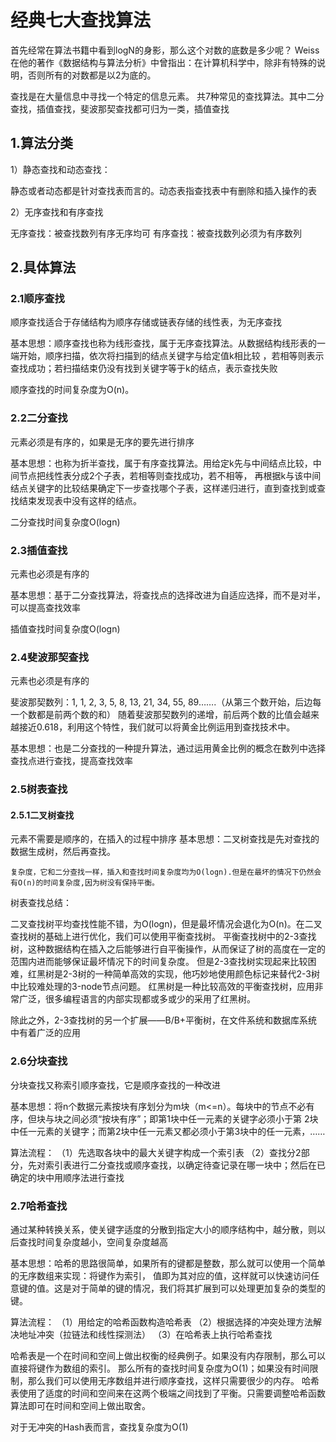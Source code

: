 # 经典七大查找算法

首先经常在算法书籍中看到logN的身影，那么这个对数的底数是多少呢？
Weiss 在他的著作《数据结构与算法分析》中曾指出：在计算机科学中，除非有特殊的说明，否则所有的对数都是以2为底的。

查找是在大量信息中寻找一个特定的信息元素。
共7种常见的查找算法。其中二分查找，插值查找，斐波那契查找都可归为一类，插值查找

## 1.算法分类

1）静态查找和动态查找：

静态或者动态都是针对查找表而言的。动态表指查找表中有删除和插入操作的表

2）无序查找和有序查找

无序查找：被查找数列有序无序均可
有序查找：被查找数列必须为有序数列

## 2.具体算法

### 2.1顺序查找

顺序查找适合于存储结构为顺序存储或链表存储的线性表，为无序查找

基本思想：顺序查找也称为线形查找，属于无序查找算法。从数据结构线形表的一端开始，顺序扫描，依次将扫描到的结点关键字与给定值k相比较
，若相等则表示查找成功；若扫描结束仍没有找到关键字等于k的结点，表示查找失败

顺序查找的时间复杂度为O(n)。

### 2.2二分查找

元素必须是有序的，如果是无序的要先进行排序

基本思想：也称为折半查找，属于有序查找算法。用给定k先与中间结点比较，中间节点把线性表分成2个子表，若相等则查找成功，若不相等，
再根据k与该中间结点关键字的比较结果确定下一步查找哪个子表，这样递归进行，直到查找到或查找结束发现表中没有这样的结点。

二分查找时间复杂度O(logn)

### 2.3插值查找
元素也必须是有序的

基本思想：基于二分查找算法，将查找点的选择改进为自适应选择，而不是对半，可以提高查找效率

插值查找时间复杂度O(logn)

### 2.4斐波那契查找

元素也必须是有序的

斐波那契数列：1, 1, 2, 3, 5, 8, 13, 21, 34, 55, 89…….（从第三个数开始，后边每一个数都是前两个数的和）
随着斐波那契数列的递增，前后两个数的比值会越来越接近0.618，利用这个特性，我们就可以将黄金比例运用到查找技术中。

基本思想：也是二分查找的一种提升算法，通过运用黄金比例的概念在数列中选择查找点进行查找，提高查找效率

### 2.5树表查找

#### 2.5.1二叉树查找
元素不需要是顺序的，在插入的过程中排序
基本思想：二叉树查找是先对查找的数据生成树，然后再查找。

	复杂度，它和二分查找一样，插入和查找时间复杂度均为O(logn).但是在最坏的情况下仍然会有O(n)的时间复杂度,因为树没有保持平衡。
	
树表查找总结：

二叉查找树平均查找性能不错，为O(logn)，但是最坏情况会退化为O(n)。在二叉查找树的基础上进行优化，我们可以使用平衡查找树。
平衡查找树中的2-3查找树，这种数据结构在插入之后能够进行自平衡操作，从而保证了树的高度在一定的范围内进而能够保证最坏情况下的时间复杂度。
但是2-3查找树实现起来比较困难，红黑树是2-3树的一种简单高效的实现，他巧妙地使用颜色标记来替代2-3树中比较难处理的3-node节点问题。
红黑树是一种比较高效的平衡查找树，应用非常广泛，很多编程语言的内部实现都或多或少的采用了红黑树。

除此之外，2-3查找树的另一个扩展——B/B+平衡树，在文件系统和数据库系统中有着广泛的应用


### 2.6分块查找

分块查找又称索引顺序查找，它是顺序查找的一种改进

基本思想：将n个数据元素按块有序划分为m块（m<=n）。每块中的节点不必有序，但块与块之间必须“按块有序”；即第1块中任一元素的关键字必须小于第
2块中任一元素的关键字；而第2块中任一元素又都必须小于第3块中的任一元素，……

算法流程：
	（1）先选取各块中的最大关键字构成一个索引表
	（2）查找分2部分，先对索引表进行二分查找或顺序查找，以确定待查记录在哪一块中；然后在已确定的块中用顺序法进行查找

### 2.7哈希查找

通过某种转换关系，使关键字适度的分散到指定大小的顺序结构中，越分散，则以后查找时间复杂度越小，空间复杂度越高
	
基本思想：哈希的思路很简单，如果所有的键都是整数，那么就可以使用一个简单的无序数组来实现：将键作为索引，
值即为其对应的值，这样就可以快速访问任意键的值。这是对于简单的键的情况，我们将其扩展到可以处理更加复杂的类型的键。

算法流程：
	（1）用给定的哈希函数构造哈希表
	（2）根据选择的冲突处理方法解决地址冲突（拉链法和线性探测法）
	（3）在哈希表上执行哈希查找
	
哈希表是一个在时间和空间上做出权衡的经典例子。如果没有内存限制，那么可以直接将键作为数组的索引。
那么所有的查找时间复杂度为O(1)；如果没有时间限制，那么我们可以使用无序数组并进行顺序查找，这样只需要很少的内存。
哈希表使用了适度的时间和空间来在这两个极端之间找到了平衡。只需要调整哈希函数算法即可在时间和空间上做出取舍。

对于无冲突的Hash表而言，查找复杂度为O(1)



































	
	
	
	
	
	
	
	
	
	
	
	
	
	
	
	
	
	
	
	
	
	
	
	
	
	
	
	